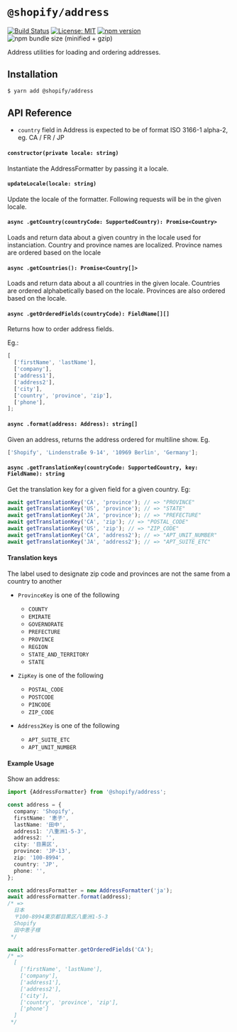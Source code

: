 # `@shopify/address`

[![Build Status](https://travis-ci.org/Shopify/quilt.svg?branch=master)](https://travis-ci.org/Shopify/quilt)
[![License: MIT](https://img.shields.io/badge/License-MIT-green.svg)](LICENSE.md) [![npm version](https://badge.fury.io/js/%40shopify%2Faddress.svg)](https://badge.fury.io/js/%40shopify%2Faddress)
![npm bundle size (minified + gzip)](https://img.shields.io/bundlephobia/minzip/%40shopify/shopify%2address.svg)

Address utilities for loading and ordering addresses.

## Installation

```bash
$ yarn add @shopify/address
```

## API Reference

- `country` field in Address is expected to be of format ISO 3166-1 alpha-2, eg. CA / FR / JP

#### `constructor(private locale: string)`

Instantiate the AddressFormatter by passing it a locale.

#### `updateLocale(locale: string)`

Update the locale of the formatter. Following requests will be in the given locale.

#### `async .getCountry(countryCode: SupportedCountry): Promise<Country>`

Loads and return data about a given country in the locale used for instanciation. Country and province names are localized. Province names are ordered based on the locale

#### `async .getCountries(): Promise<Country[]>`

Loads and return data about a all countries in the given locale. Countries are ordered alphabetically based on the locale. Provinces are also ordered based on the locale.

#### `async .getOrderedFields(countryCode): FieldName[][]`

Returns how to order address fields.

Eg.:

```typescript
[
  ['firstName', 'lastName'],
  ['company'],
  ['address1'],
  ['address2'],
  ['city'],
  ['country', 'province', 'zip'],
  ['phone'],
];
```

#### `async .format(address: Address): string[]`

Given an address, returns the address ordered for multiline show. Eg.

```typescript
['Shopify', 'Lindenstraße 9-14', '10969 Berlin', 'Germany'];
```

#### `async .getTranslationKey(countryCode: SupportedCountry, key: FieldName): string`

Get the translation key for a given field for a given country. Eg:

```typescript
await getTranslationKey('CA', 'province'); // => "PROVINCE"
await getTranslationKey('US', 'province'); // => "STATE"
await getTranslationKey('JA', 'province'); // => "PREFECTURE"
await getTranslationKey('CA', 'zip'); // => "POSTAL_CODE"
await getTranslationKey('US', 'zip'); // => "ZIP_CODE"
await getTranslationKey('CA', 'address2'); // => "APT_UNIT_NUMBER"
await getTranslationKey('JA', 'address2'); // => "APT_SUITE_ETC"
```

#### Translation keys

The label used to designate zip code and provinces are not the same from a country to another

- `ProvinceKey` is one of the following

  - `COUNTY`
  - `EMIRATE`
  - `GOVERNORATE`
  - `PREFECTURE`
  - `PROVINCE`
  - `REGION`
  - `STATE_AND_TERRITORY`
  - `STATE`

- `ZipKey` is one of the following

  - `POSTAL_CODE`
  - `POSTCODE`
  - `PINCODE`
  - `ZIP_CODE`

- `Address2Key` is one of the following
  - `APT_SUITE_ETC`
  - `APT_UNIT_NUMBER`

#### Example Usage

Show an address:

```typescript
import {AddressFormatter} from '@shopify/address';

const address = {
  company: 'Shopify',
  firstName: '恵子',
  lastName: '田中',
  address1: '八重洲1-5-3',
  address2: '',
  city: '目黒区',
  province: 'JP-13',
  zip: '100-8994',
  country: 'JP',
  phone: '',
};

const addressFormatter = new AddressFormatter('ja');
await addressFormatter.format(address);
/* =>
  日本
  〒100-8994東京都目黒区八重洲1-5-3
  Shopify
  田中恵子様
 */

await addressFormatter.getOrderedFields('CA');
/* =>
  [
    ['firstName', 'lastName'],
    ['company'],
    ['address1'],
    ['address2'],
    ['city'],
    ['country', 'province', 'zip'],
    ['phone']
  ]
 */
```
